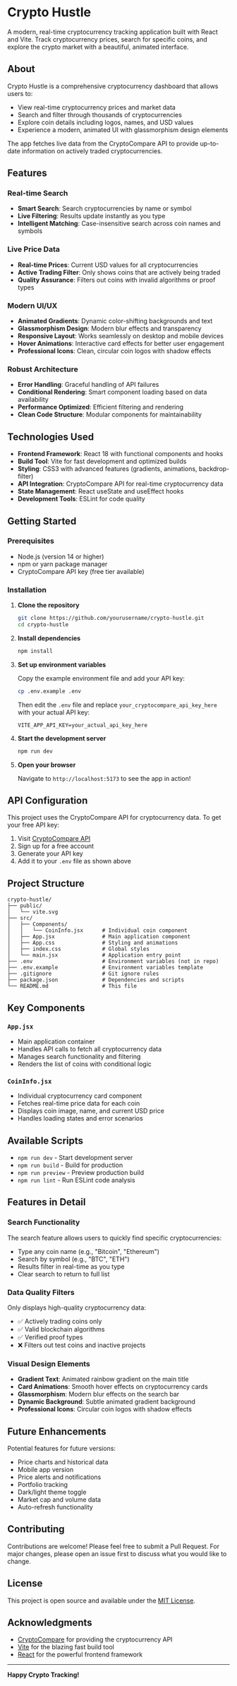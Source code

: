 # Crypto Hustle

A modern, real-time cryptocurrency tracking application built with React and Vite. Track cryptocurrency prices, search for specific coins, and explore the crypto market with a beautiful, animated interface.

## About

Crypto Hustle is a comprehensive cryptocurrency dashboard that allows users to:

- View real-time cryptocurrency prices and market data
- Search and filter through thousands of cryptocurrencies
- Explore coin details including logos, names, and USD values
- Experience a modern, animated UI with glassmorphism design elements

The app fetches live data from the CryptoCompare API to provide up-to-date information on actively traded cryptocurrencies.

## Features

### Real-time Search

- **Smart Search**: Search cryptocurrencies by name or symbol
- **Live Filtering**: Results update instantly as you type
- **Intelligent Matching**: Case-insensitive search across coin names and symbols

### Live Price Data

- **Real-time Prices**: Current USD values for all cryptocurrencies
- **Active Trading Filter**: Only shows coins that are actively being traded
- **Quality Assurance**: Filters out coins with invalid algorithms or proof types

### Modern UI/UX

- **Animated Gradients**: Dynamic color-shifting backgrounds and text
- **Glassmorphism Design**: Modern blur effects and transparency
- **Responsive Layout**: Works seamlessly on desktop and mobile devices
- **Hover Animations**: Interactive card effects for better user engagement
- **Professional Icons**: Clean, circular coin logos with shadow effects

### Robust Architecture

- **Error Handling**: Graceful handling of API failures
- **Conditional Rendering**: Smart component loading based on data availability
- **Performance Optimized**: Efficient filtering and rendering
- **Clean Code Structure**: Modular components for maintainability

## Technologies Used

- **Frontend Framework**: React 18 with functional components and hooks
- **Build Tool**: Vite for fast development and optimized builds
- **Styling**: CSS3 with advanced features (gradients, animations, backdrop-filter)
- **API Integration**: CryptoCompare API for real-time cryptocurrency data
- **State Management**: React useState and useEffect hooks
- **Development Tools**: ESLint for code quality

## Getting Started

### Prerequisites

- Node.js (version 14 or higher)
- npm or yarn package manager
- CryptoCompare API key (free tier available)

### Installation

1. **Clone the repository**

   ```bash
   git clone https://github.com/yourusername/crypto-hustle.git
   cd crypto-hustle
   ```

2. **Install dependencies**

   ```bash
   npm install
   ```

3. **Set up environment variables**
   
   Copy the example environment file and add your API key:
   ```bash
   cp .env.example .env
   ```
   
   Then edit the `.env` file and replace `your_cryptocompare_api_key_here` with your actual API key:
   ```env
   VITE_APP_API_KEY=your_actual_api_key_here
   ```

4. **Start the development server**

   ```bash
   npm run dev
   ```

5. **Open your browser**

   Navigate to `http://localhost:5173` to see the app in action!

## API Configuration

This project uses the CryptoCompare API for cryptocurrency data. To get your free API key:

1. Visit [CryptoCompare API](https://min-api.cryptocompare.com/)
2. Sign up for a free account
3. Generate your API key
4. Add it to your `.env` file as shown above

## Project Structure

```
crypto-hustle/
├── public/
│   └── vite.svg
├── src/
│   ├── Components/
│   │   └── CoinInfo.jsx      # Individual coin component
│   ├── App.jsx               # Main application component
│   ├── App.css               # Styling and animations
│   ├── index.css             # Global styles
│   └── main.jsx              # Application entry point
├── .env                      # Environment variables (not in repo)
├── .env.example              # Environment variables template
├── .gitignore                # Git ignore rules
├── package.json              # Dependencies and scripts
└── README.md                 # This file
```

## Key Components

### `App.jsx`

- Main application container
- Handles API calls to fetch all cryptocurrency data
- Manages search functionality and filtering
- Renders the list of coins with conditional logic

### `CoinInfo.jsx`

- Individual cryptocurrency card component
- Fetches real-time price data for each coin
- Displays coin image, name, and current USD price
- Handles loading states and error scenarios

## Available Scripts

- `npm run dev` - Start development server
- `npm run build` - Build for production
- `npm run preview` - Preview production build
- `npm run lint` - Run ESLint code analysis

## Features in Detail

### Search Functionality

The search feature allows users to quickly find specific cryptocurrencies:

- Type any coin name (e.g., "Bitcoin", "Ethereum")
- Search by symbol (e.g., "BTC", "ETH")
- Results filter in real-time as you type
- Clear search to return to full list

### Data Quality Filters

Only displays high-quality cryptocurrency data:

- ✅ Actively trading coins only
- ✅ Valid blockchain algorithms
- ✅ Verified proof types
- ❌ Filters out test coins and inactive projects

### Visual Design Elements

- **Gradient Text**: Animated rainbow gradient on the main title
- **Card Animations**: Smooth hover effects on cryptocurrency cards
- **Glassmorphism**: Modern blur effects on the search bar
- **Dynamic Background**: Subtle animated gradient background
- **Professional Icons**: Circular coin logos with shadow effects

## Future Enhancements

Potential features for future versions:

- Price charts and historical data
- Mobile app version
- Price alerts and notifications
- Portfolio tracking
- Dark/light theme toggle
- Market cap and volume data
- Auto-refresh functionality

## Contributing

Contributions are welcome! Please feel free to submit a Pull Request. For major changes, please open an issue first to discuss what you would like to change.

## License

This project is open source and available under the [MIT License](LICENSE).

## Acknowledgments

- [CryptoCompare](https://www.cryptocompare.com/) for providing the cryptocurrency API
- [Vite](https://vitejs.dev/) for the blazing fast build tool
- [React](https://reactjs.org/) for the powerful frontend framework

---

**Happy Crypto Tracking!**
